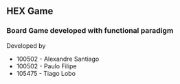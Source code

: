 ## HEX Game

### Board Game developed with functional paradigm

Developed by
- 100502 - Alexandre Santiago
- 100502 - Paulo Filipe
- 105475 - Tiago Lobo
